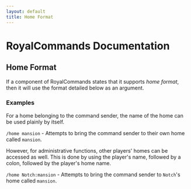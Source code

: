 ```yaml
---
layout: default
title: Home Format
---
```


# RoyalCommands Documentation

## Home Format

If a component of RoyalCommands states that it supports *home format*, then it will use the format detailed below as an
argument.

### Examples

For a home belonging to the command sender, the name of the home can be used plainly by itself.

```/home mansion``` - Attempts to bring the command sender to their own home called ```mansion```.

However, for administrative functions, other players' homes can be accessed as well. This is done by using the player's
name, followed by a colon, followed by the player's home name.

```/home Notch:mansion``` - Attempts to bring the command sender to ```Notch```'s home called ```mansion```.
